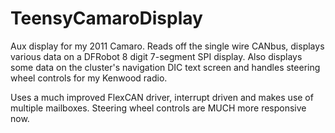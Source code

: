 # TeensyCamaroDisplay
Aux display for my 2011 Camaro.
Reads off the single wire CANbus, displays various data on a DFRobot 8 digit 7-segment SPI display.
Also displays some data on the cluster's navigation DIC text screen and handles steering wheel controls for my Kenwood radio.

Uses a much improved FlexCAN driver, interrupt driven and makes use of multiple mailboxes.
Steering wheel controls are MUCH more responsive now.

